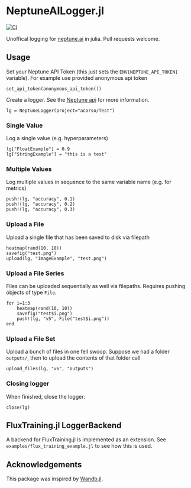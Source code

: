 # NeptuneAILogger.jl
[![CI](https://github.com/ancorso/NeptuneAILogger.jl/actions/workflows/CI.yml/badge.svg)](https://github.com/ancorso/NeptuneAILogger.jl/actions/workflows/CI.yml)

Unoffical logging for [neptune.ai](https://neptune.ai) in julia. Pull requests welcome.

## Usage

Set your Neptune API Token (this just sets the `ENV[NEPTUNE_API_TOKEN]` variable). For example use provided anonymous api token
```
set_api_token(anonymous_api_token())
```

Create a logger. See the [Neptune api](https://docs.neptune.ai/api/neptune/#init_run) for more information.
```
lg = NeptuneLogger(project="acorso/Test")
```

### Single Value
Log a single value (e.g. hyperparameters)
```
lg["FloatExample"] = 0.9
lg["StringExample"] = "this is a test"
```


### Multiple Values
Log multiple values in sequence to the same variable name (e.g. for metrics)
```
push!(lg, "accuracy", 0.1)
push!(lg, "accuracy", 0.2)
push!(lg, "accuracy", 0.3)
```


### Upload a File
Upload a single file that has been saved to disk via filepath
```
heatmap(rand(10, 10))
savefig("test.png")
upload(lg, "ImageExample", "test.png")
```

### Upload a File Series
Files can be uploaded sequentially as well via filepaths. Requires pushing objects of type `File`. 

```
for i=1:3
    heatmap(rand(10, 10))
    savefig("test$i.png")
    push!(lg, "v5", File("test$i.png"))
end
```

### Upload a File Set
Upload a bunch of files in one fell swoop. Suppose we had a folder `outputs/`, then to upload the contents of that folder call
```
upload_files(lg, "v6", "outputs")
```

### Closing logger
When finished, close the logger:
```
close(lg)
```

## FluxTraining.jl LoggerBackend
A backend for FluxTraining.jl is implemented as an extension. See `examples/flux_training_example.jl` to see how this is used. 

## Acknowledgements
This package was inspired by [Wandb.jl](https://github.com/avik-pal/Wandb.jl).

